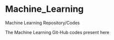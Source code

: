 # Machine_Learning
Machine Learning Repository/Codes

The Machine Learning Git-Hub codes present here
